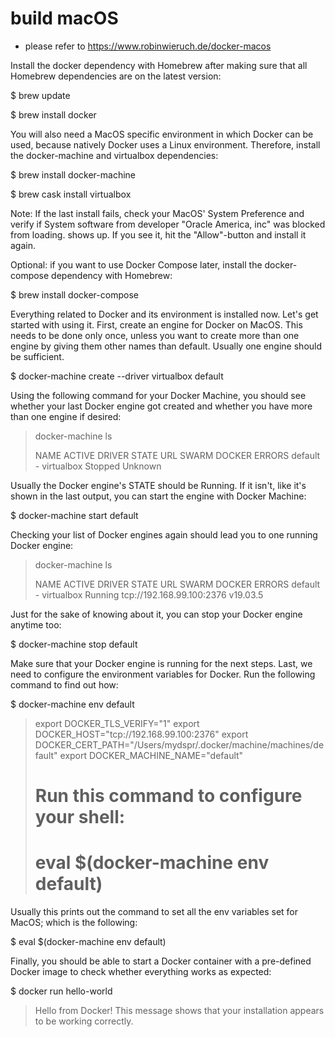 # build macOS

* please refer to https://www.robinwieruch.de/docker-macos

Install the docker dependency with Homebrew after making sure that all Homebrew dependencies are on the latest version:

$ brew update

$ brew install docker

You will also need a MacOS specific environment in which Docker can be used, because natively Docker uses a Linux environment. Therefore, install the docker-machine and virtualbox dependencies:

$ brew install docker-machine

$ brew cask install virtualbox

Note: If the last install fails, check your MacOS' System Preference and verify if System software from developer "Oracle America, inc" was blocked from loading. shows up. If you see it, hit the "Allow"-button and install it again.

Optional: if you want to use Docker Compose later, install the docker-compose dependency with Homebrew:

$ brew install docker-compose

Everything related to Docker and its environment is installed now. Let's get started with using it. First, create an engine for Docker on MacOS. This needs to be done only once, unless you want to create more than one engine by giving them other names than default. Usually one engine should be sufficient.

$ docker-machine create --driver virtualbox default

Using the following command for your Docker Machine, you should see whether your last Docker engine got created and whether you have more than one engine if desired:

> docker-machine ls
>
> NAME      ACTIVE   DRIVER       STATE     URL   SWARM   DOCKER    ERRORS
> default   -        virtualbox   Stopped                 Unknown

Usually the Docker engine's STATE should be Running. If it isn't, like it's shown in the last output, you can start the engine with Docker Machine:

$ docker-machine start default

Checking your list of Docker engines again should lead you to one running Docker engine:

> docker-machine ls
> 
> NAME      ACTIVE   DRIVER       STATE     URL                         SWARM   DOCKER     ERRORS
> default   -        virtualbox   Running   tcp://192.168.99.100:2376           v19.03.5

Just for the sake of knowing about it, you can stop your Docker engine anytime too:

$ docker-machine stop default

Make sure that your Docker engine is running for the next steps. Last, we need to configure the environment variables for Docker. Run the following command to find out how:

$ docker-machine env default
 
> export DOCKER_TLS_VERIFY="1"
> export DOCKER_HOST="tcp://192.168.99.100:2376"
> export DOCKER_CERT_PATH="/Users/mydspr/.docker/machine/machines/default"
> export DOCKER_MACHINE_NAME="default"
> # Run this command to configure your shell:
> # eval $(docker-machine env default)

Usually this prints out the command to set all the env variables set for MacOS; which is the following:

$ eval $(docker-machine env default)

Finally, you should be able to start a Docker container with a pre-defined Docker image to check whether everything works as expected:

$ docker run hello-world
 
> Hello from Docker!
> This message shows that your installation appears to be working correctly.

